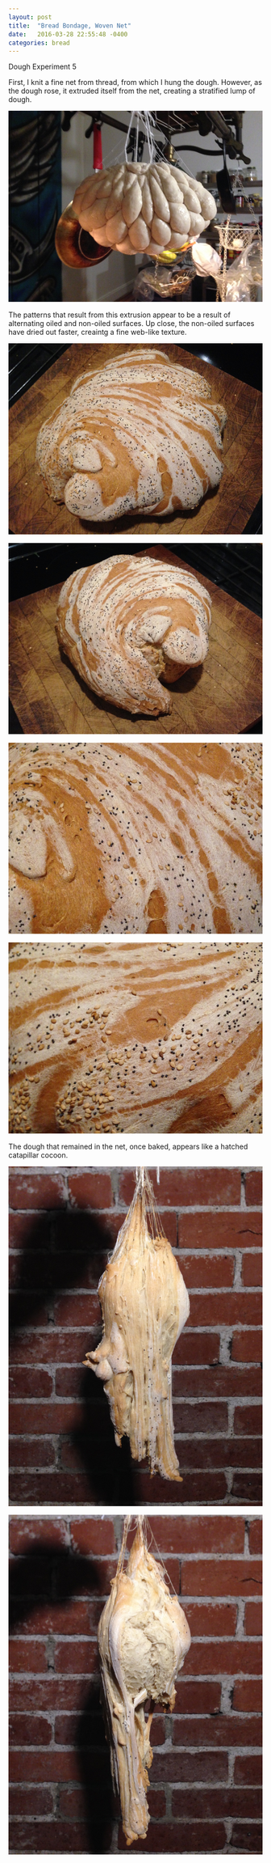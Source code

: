 ```yaml
---
layout: post
title:  "Bread Bondage, Woven Net"
date:   2016-03-28 22:55:48 -0400
categories: bread
---
```

Dough Experiment 5


First, I knit a fine net from thread, from which I hung the dough. However, as the dough rose, it extruded itself from the net, creating a stratified lump of dough.

![dough](/assets/dough_net.JPG)

The patterns that result from this extrusion appear to be a result of alternating oiled and non-oiled surfaces. Up close, the non-oiled surfaces have dried out faster, creaintg a fine web-like texture.

![bread](/assets/swirl_3.JPG)

![bread](/assets/swirl_1.JPG)

![bread](/assets/swirl_2.JPG)

![bread](/assets/swirl_5.JPG)

The dough that remained in the net, once baked, appears like a hatched catapillar cocoon.

![bread](/assets/catapillar_1.JPG)

![bread](/assets/catapillar_2.JPG)